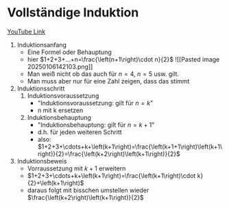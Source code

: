 # Vollständige Induktion
[YouTube Link](https://www.youtube.com/watch?v=MD7U_vYaX58)
1. Induktionsanfang
	- Eine Formel oder Behauptung
	- hier $1+2+3+...+n=\frac{\left(n+1\right)\cdot n}{2}$
	 ![[Pasted image 20250106142103.png]]
	- Man weiß nicht ob das auch für $n = 4$, $n = 5$ usw. gilt.
	- Man muss aber nur für eine Zahl zeigen, dass das stimmt
2. Induktionsschritt
	1. Induktionsvoraussetzung
		- "Induktionsvoraussetzung: gilt für $n = k$"
		- n mit k ersetzen
	2. Induktionsbehauptung
		- "Induktionsbehauptung: gilt für $n = k + 1$"
		- d.h. für jeden weiteren Schritt
		- also: $1+2+3+\cdots+k+\left(k+1\right)=\frac{\left(k+1+1\right)\left(k+1\right)}{2}=\frac{\left(k+2\right)\left(k+1\right)}{2}$
3. Induktionsbeweis
	- Vorraussetzung mit $k + 1$ erweitern
	- $1+2+3+\cdots+k+\left(k+1\right)=\frac{\left(k+1\right)\cdot k}{2}+\left(k+1\right)$
	- daraus  folgt mit bisschen umstellen wieder $\frac{\left(k+2\right)\left(k+1\right)}{2}$
